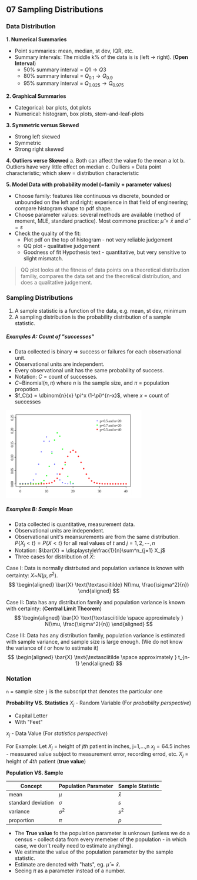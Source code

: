 ## 07  Sampling Distributions

### Data Distribution
**1\. Numerical Summaries**
+ Point summaries: mean, median, st dev, IQR, etc.
+ Summary intervals: The middle k% of the data is is (left -> right). (**Open Interval**)
  + 50% summary interval = $Q1 \to Q3$
  + 80% summary interval = $Q_{0.1} \to Q_{0.9}$
  + 95% summary interval = $Q_{0.025} \to Q_{0.975}$

**2\. Graphical Summaries**
+ Categorical: bar plots, dot plots
+ Numerical: histogram, box plots, stem-and-leaf-plots

**3\. Symmetric versus Skewed**
+ Strong left skewed
+ Symmetric
+ Strong right skewed

**4\. Outliers verse Skewed**
a. Both can affect the value fo the mean a lot
b. Outliers have very little effect on median
c. Oulliers = Data point characteristic; which skew = distribution characteristic

**5\. Model Data with probability model (=family + parameter values)**
+ Choose family: features like continuous vs discrete, bounded or unbounded on the left and right; experience in that field of engineering; compare histogram shape to pdf shape.
+ Choose parameter values: several methods are available (method of moment, MLE, standard practice). Most commone practice: $\hat \mu = \bar{x}$ and $\hat \sigma = s$
+ Check the quality of the fit:
  - Plot pdf on the top of histogram -  not very reliable judgement
  - QQ plot - qualitative judgement
  - Goodness of fit Hypothesis text - quantitative, but very sensitive to slight mismatch.

> QQ plot looks at the fitness of data points on a theoretical distribution familiy, compares the data set and the theoretical distribution, and does a qualitative judgement.

### Sampling Distributions
1. A sample statistic is a function of the data, e.g. mean, st dev, minimum
2. A sampling distribution is the probability distribution of a sample statistic.

##### Examples A: Count of "successes"
+ Data collected is binary => success or failures for each observational unit.
+ Observational units are independent.
+ Every observational unit has the same probability of success.
+ Notation: $C$ = count of successes.
+ $C \text{\textasciitilde} \text{Binomial}(n, \pi)$ where $n$ is the sample size, and  $\pi$ = population propotion.
+ $f_C(x) = \dbinom{n}{x} \pi^x (1-\pi)^{n-x}$, where $x$ = count of successes

![count_of_successes](/assets/count_of_successes.png)

##### Examples B: Sample Mean
+ Data collected is quantitative, measurement data.
+ Observational units are independent.
+ Observational unit's meansurements are from the same distribution.
$P\{X_j < t\} = P\{X < t\}$ for all real values of $t$ and $j=1, 2, \cdots, n$
+ Notation: $\bar{X} = \displaystyle\frac{1}{n}\sum^n_{j=1} X_j$
+ Three cases for distribution of $\bar{X}$:

Case I: Data is normally distrbuted and population variance is known with certainty: $X \text{\textasciitilde} N(\mu, \sigma^2)$.
$$
\begin{aligned}
\bar{X} \text{\textasciitilde} N(\mu, \frac{\sigma^2}{n})
\end{aligned}
$$

Case II: Data has any distribution family and population variance is known with certainty: (**Central Limit Theorem**)
$$
\begin{aligned}
\bar{X} \text{\textasciitilde \space approximately } N(\mu, \frac{\sigma^2}{n})
\end{aligned}
$$

Case III: Data has any distribution family, population variance is estimated with sample variance, and sample size is large enough. (We do not know the variance of $t$ or how to estimate it)
$$
\begin{aligned}
\bar{X} \text{\textasciitilde \space approximately } t_{n-1}
\end{aligned}
$$

### Notation
`n` = sample size
`j` is the subscript that denotes the particular one

**Probability VS. Statistics**
$X_j$ - Random Variable (For _probability perspective_)
+ Capital Letter
+ With "Feet"

$x_j$ - Data Value (For _statistics perspective_)

For Example:
Let $X_j$ = height of _jth_ patient in inches, j=1,...,n
$x_j = 64.5$ inches - measuared value subject to measurement error, recording errod, etc.
$X_j$ = height of _4th_ patient (**true value**)

**Population VS. Sample**

| Concept | Population Parameter | Sample Statistic |
|---------|----------------------|------------------|
| mean | $\mu$ | $\bar{x}$ |
| standard deviation | $\sigma$ | $s$ |
| variance | $\sigma^2$ | $s^2$ |
| proportion | $\pi$ | $p$ |

+ The **True value** fo the population parameter is unknown (unless we do a census - collect data from every memeber of the population - in which case, we don't really need to estimate anything).
+ We estimate the value of the population parameter by the sample statistic.
+ Estimate are denoted with "hats", eg. $\hat \mu = \bar{x}$.
+ Seeing $\pi$ as a parameter instead of a number.